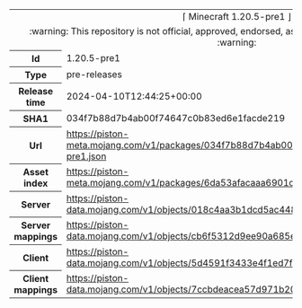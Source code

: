 <html><table>
<tr><td colspan="2" align="center"><img width="0" height="0"><br/>⌈ Minecraft 1.20.5-pre1 ⌋<br/><img width="0" height="0"></td></tr>
<tr><td colspan="2" align="center"><img width="0" height="0"><br/>
:warning: This repository is not official, approved, endorsed, associated or connected with Mojang :warning:
<br/><img width="0" height="0"></td></tr>
<tr><th>Id</th><td>1.20.5-pre1</td></tr>
<tr><th>Type</th><td>pre-releases</td></tr>
<tr><th>Release time</th><td>2024-04-10T12:44:25+00:00</td></tr>
<tr><th>SHA1</th><td>034f7b88d7b4ab00f74647c0b83ed6e1facde219</td></tr>
<tr><th>Url</th><td><a href="https://piston-meta.mojang.com/v1/packages/034f7b88d7b4ab00f74647c0b83ed6e1facde219/1.20.5-pre1.json">https://piston-meta.mojang.com/v1/packages/034f7b88d7b4ab00f74647c0b83ed6e1facde219/1.20.5-pre1.json</a></td></tr>
<tr><th>Asset index</th><td><a href="https://piston-meta.mojang.com/v1/packages/6da53afacaaa6901c231366c02ed4820846a0f9c/16.json">https://piston-meta.mojang.com/v1/packages/6da53afacaaa6901c231366c02ed4820846a0f9c/16.json</a></td></tr>
<tr><th>Server</th><td><a href="https://piston-data.mojang.com/v1/objects/018c4aa3b1dcd5ac4487456de062072de750f729/server.jar">https://piston-data.mojang.com/v1/objects/018c4aa3b1dcd5ac4487456de062072de750f729/server.jar</a></td></tr>
<tr><th>Server mappings</th><td><a href="https://piston-data.mojang.com/v1/objects/cb6f5312d9ee90a685e47c071b11de62f6d882ea/server.txt">https://piston-data.mojang.com/v1/objects/cb6f5312d9ee90a685e47c071b11de62f6d882ea/server.txt</a></td></tr>
<tr><th>Client</th><td><a href="https://piston-data.mojang.com/v1/objects/5d4591f3433e4f1ed7f02ef04e6e26dc9fe52bf3/client.jar">https://piston-data.mojang.com/v1/objects/5d4591f3433e4f1ed7f02ef04e6e26dc9fe52bf3/client.jar</a></td></tr>
<tr><th>Client mappings</th><td><a href="https://piston-data.mojang.com/v1/objects/7ccbdeacea57d971b20a48479914ef1d3b370c64/client.txt">https://piston-data.mojang.com/v1/objects/7ccbdeacea57d971b20a48479914ef1d3b370c64/client.txt</a></td></tr>
</table></html>